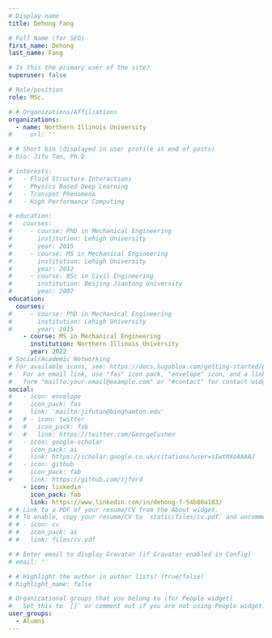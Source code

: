 ```yaml
---
# Display name
title: Dehong Fang

# Full Name (for SEO)
first_name: Dehong
last_name: Fang

# Is this the primary user of the site?
superuser: false

# Role/position
role: MSc.

# # Organizations/Affiliations
organizations:
  - name: Northern Illinois University
#     url: ''

# # Short bio (displayed in user profile at end of posts)
# bio: Jifu Tan, Ph.D.

# interests:
#   - Fluid Structure Interactions
#   - Physics Based Deep Learning
#   - Transpot Phenomena
#   - High Performance Computing

# education:
#   courses:
#     - course: PhD in Mechanical Engineering
#       institution: Lehigh University
#       year: 2015
#     - course: MS in Mechanical Engineering
#       institution: Lehigh University
#       year: 2012
#     - course: BSc in Civil Engineering
#       institution: Beijing Jiaotong University
#       year: 2007
education:
  courses:
#     - course: PhD in Mechanical Engineering
#       institution: Lehigh University
#       year: 2015
    - course: MS in Mechanical Engineering
      institution: Northern Illinois University
      year: 2022
# Social/Academic Networking
# For available icons, see: https://docs.hugoblox.com/getting-started/page-builder/#icons
#   For an email link, use "fas" icon pack, "envelope" icon, and a link in the
#   form "mailto:your-email@example.com" or "#contact" for contact widget.
social:
#   - icon: envelope
#     icon_pack: fas
#     link: 'mailto:jifutan@binghamton.edu'
#   # - icon: twitter
#   #   icon_pack: fab
#   #   link: https://twitter.com/GeorgeCushen
#   - icon: google-scholar
#     icon_pack: ai
#     link: https://scholar.google.co.uk/citations?user=sIwtMXoAAAAJ
#   - icon: github
#     icon_pack: fab
#     link: https://github.com/tjford
    - icon: linkedin
      icon_pack: fab
      link: https://www.linkedin.com/in/dehong-f-54b80a183/
# # Link to a PDF of your resume/CV from the About widget.
# # To enable, copy your resume/CV to `static/files/cv.pdf` and uncomment the lines below.
# # - icon: cv
# #   icon_pack: ai
# #   link: files/cv.pdf

# # Enter email to display Gravatar (if Gravatar enabled in Config)
# email: ''

# # Highlight the author in author lists? (true/false)
# highlight_name: false

# Organizational groups that you belong to (for People widget)
#   Set this to `[]` or comment out if you are not using People widget.
user_groups:
  - Alumni
---
```

<!-- MS, Northern Illinois University, 2020-2022 -->
<!-- Jifu Tan is an assistant professor in the department of Mechanical Engineering at Binghamton University. His research interests include Multiphysics modeling, High Performance Computing, and Physics based Deep Learning with applications to the interdisciplinary field of engineering and medicine. -->
